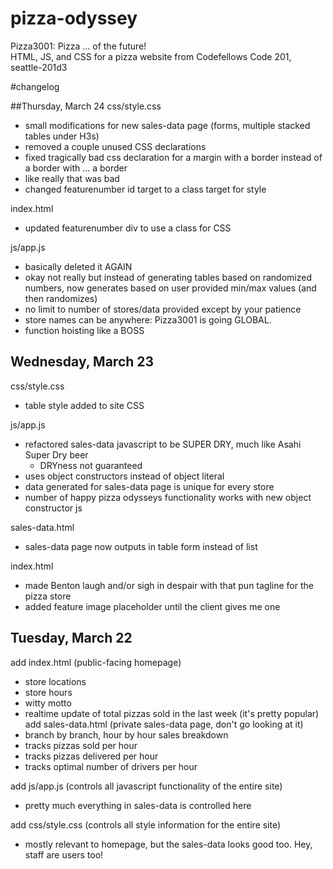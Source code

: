 # pizza-odyssey
Pizza3001: Pizza ... of the future!  
HTML, JS, and CSS for a pizza website from Codefellows Code 201, seattle-201d3  


#changelog

##Thursday, March 24
css/style.css  
  - small modifications for new sales-data page (forms, multiple stacked tables under H3s)
  - removed a couple unused CSS declarations
  - fixed tragically bad css declaration for a margin with a border instead of a border with ... a border
  - like really that was bad
  - changed featurenumber id target to a class target for style

index.html  
  - updated featurenumber div to use a class for CSS

js/app.js  
 - basically deleted it AGAIN
 - okay not really but instead of generating tables based on randomized numbers, now generates based on user provided min/max values (and then randomizes)
  - no limit to number of stores/data provided except by your patience
  - store names can be anywhere: Pizza3001 is going GLOBAL.
  - function hoisting like a BOSS
   

## Wednesday, March 23
css/style.css  
  - table style added to site CSS  

js/app.js  
  - refactored sales-data javascript to be SUPER DRY, much like Asahi Super Dry beer  
    - DRYness not guaranteed
  - uses object constructors instead of object literal
  - data generated for sales-data page is unique for every store  
  - number of happy pizza odysseys functionality works with new object constructor js

sales-data.html  
  - sales-data page now outputs in table form instead of list  

index.html
  - made Benton laugh and/or sigh in despair with that pun tagline for the pizza store
  - added feature image placeholder until the client gives me one


## Tuesday, March 22
add index.html (public-facing homepage)  
  - store locations  
  - store hours  
  - witty motto  
  - realtime update of total pizzas sold in the last week (it's pretty popular)  
add sales-data.html (private sales-data page, don't go looking at it)
   - branch by branch, hour by hour sales breakdown
   - tracks pizzas sold per hour
   - tracks pizzas delivered per hour
   - tracks optimal number of drivers per hour

add js/app.js (controls all javascript functionality of the entire site)
  - pretty much everything in sales-data is controlled here  

add css/style.css (controls all style information for the entire site)  
  - mostly relevant to homepage, but the sales-data looks good too. Hey, staff are users too!  
